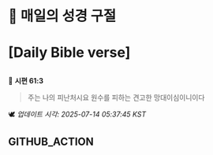 # 🙏 매일의 성경 구절
# [Daily Bible verse]
##
<!-- START_BIBLE_VERSE -->
📖 **시편 61:3**
> 주는 나의 피난처시요 원수를 피하는 견고한 망대이심이니이다

🕊️ _업데이트 시각: 2025-07-14 05:37:45 KST_
  <!-- END_BIBLE_VERSE -->
## GITHUB_ACTION
